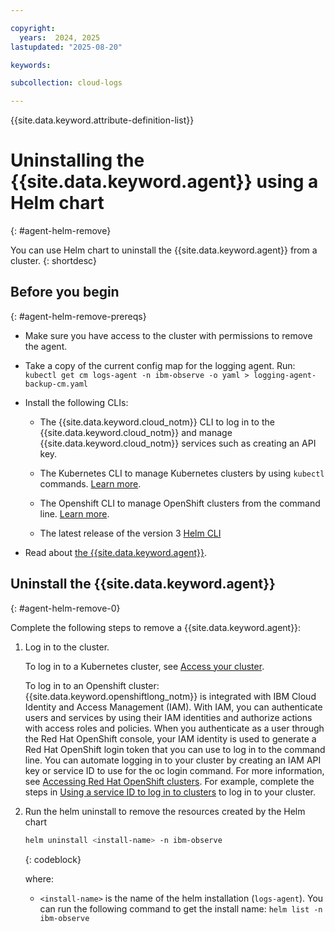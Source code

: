 ```yaml
---

copyright:
  years:  2024, 2025
lastupdated: "2025-08-20"

keywords:

subcollection: cloud-logs

---
```


{{site.data.keyword.attribute-definition-list}}


# Uninstalling the {{site.data.keyword.agent}} using a Helm chart
{: #agent-helm-remove}

You can use Helm chart to uninstall the {{site.data.keyword.agent}} from a cluster.
{: shortdesc}


## Before you begin
{: #agent-helm-remove-prereqs}

- Make sure you have access to the cluster with permissions to remove the agent.

- Take a copy of the current config map for the logging agent. Run: `kubectl get cm logs-agent -n ibm-observe -o yaml > logging-agent-backup-cm.yaml`

- Install the following CLIs:

    - The {{site.data.keyword.cloud_notm}} CLI to log in to the {{site.data.keyword.cloud_notm}} and manage {{site.data.keyword.cloud_notm}} services such as creating an API key.

    - The Kubernetes CLI to manage Kubernetes clusters by using `kubectl` commands. [Learn more](/docs/containers?topic=containers-cli-install).

    - The Openshift CLI to manage OpenShift clusters from the command line. [Learn more](/docs/openshift?topic=openshift-cli-install).

    - The latest release of the version 3 [Helm CLI](https://github.com/helm/helm/releases)

- Read about [the {{site.data.keyword.agent}}](/docs/cloud-logs?topic=cloud-logs-agent-about).


## Uninstall the {{site.data.keyword.agent}}
{: #agent-helm-remove-0}

Complete the following steps to remove a {{site.data.keyword.agent}}:

1. Log in to the cluster.

    To log in to a Kubernetes cluster, see [Access your cluster](/docs/containers?topic=containers-access_cluster).

    To log in to an Openshift cluster: {{site.data.keyword.openshiftlong_notm}} is integrated with IBM Cloud Identity and Access Management (IAM). With IAM, you can authenticate users and services by using their IAM identities and authorize actions with access roles and policies. When you authenticate as a user through the Red Hat OpenShift console, your IAM identity is used to generate a Red Hat OpenShift login token that you can use to log in to the command line. You can automate logging in to your cluster by creating an IAM API key or service ID to use for the oc login command. For more information, see [Accessing Red Hat OpenShift clusters](/docs/openshift?topic=openshift-access_cluster#access_automation). For example, complete the steps in [Using a service ID to log in to clusters](/docs/openshift?topic=openshift-access_cluster#access_service_id) to log in to your cluster.

2. Run the helm uninstall to remove the resources created by the Helm chart

   ```sh
   helm uninstall <install-name> -n ibm-observe
   ```
   {: codeblock}

    where:

    - `<install-name>` is the name of the helm installation (`logs-agent`). You can run the following command to get the install name: `helm list -n ibm-observe`
